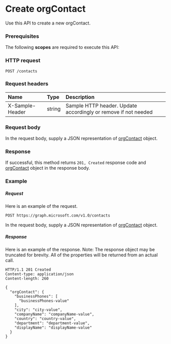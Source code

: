 # Create orgContact

Use this API to create a new orgContact.
### Prerequisites
The following **scopes** are required to execute this API: 
### HTTP request
<!-- { "blockType": "ignored" } -->
```http
POST /contacts

```
### Request headers
| Name       | Type | Description|
|:---------------|:--------|:----------|
| X-Sample-Header  | string  | Sample HTTP header. Update accordingly or remove if not needed|

### Request body
In the request body, supply a JSON representation of [orgContact](../resources/orgcontact.md) object.


### Response
If successful, this method returns `201, Created` response code and [orgContact](../resources/orgcontact.md) object in the response body.

### Example
##### Request
Here is an example of the request.
<!-- {
  "blockType": "request",
  "name": "create_orgcontact_from_contacts"
}-->
```http
POST https://graph.microsoft.com/v1.0/contacts
```
In the request body, supply a JSON representation of [orgContact](../resources/orgcontact.md) object.
##### Response
Here is an example of the response. Note: The response object may be truncated for brevity. All of the properties will be returned from an actual call.
<!-- {
  "blockType": "response",
  "truncated": true,
  "@odata.type": "microsoft.graph.orgcontact"
} -->
```http
HTTP/1.1 201 Created
Content-type: application/json
Content-length: 260

{
  "orgContact": {
    "businessPhones": [
      "businessPhones-value"
    ],
    "city": "city-value",
    "companyName": "companyName-value",
    "country": "country-value",
    "department": "department-value",
    "displayName": "displayName-value"
  }
}
```

<!-- uuid: 8fcb5dbc-d5aa-4681-8e31-b001d5168d79
2015-10-25 14:57:30 UTC -->
<!-- {
  "type": "#page.annotation",
  "description": "Create orgContact",
  "keywords": "",
  "section": "documentation",
  "tocPath": ""
}-->